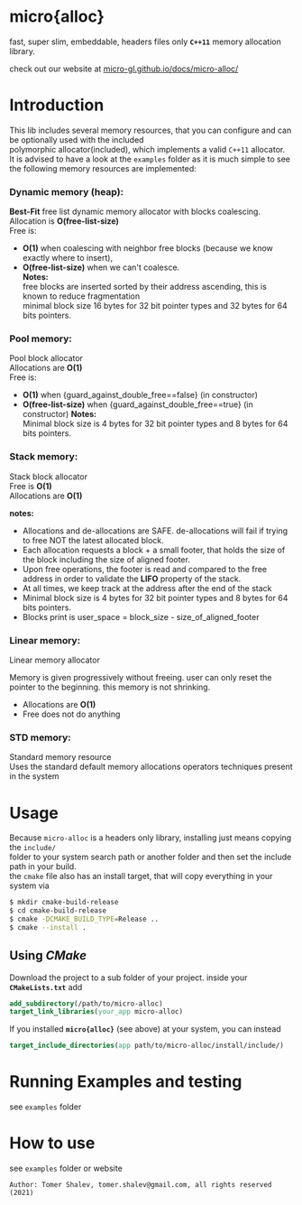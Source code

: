 # micro{alloc}
fast, super slim, embeddable, headers files only **`C++11`** memory allocation library.

check out our website at [micro-gl.github.io/docs/micro-alloc/](micro-gl.github.io/docs/micro-alloc)

# Introduction
This lib includes several memory resources, that you can configure and can be optionally used with the included   
polymorphic allocator(included), which implements a valid `C++11` allocator.  
It is advised to have a look at the `examples` folder as it is much simple to see  
the following memory resources are implemented:
### **Dynamic memory (heap)**:  
**Best-Fit** free list dynamic memory allocator with blocks coalescing.   
Allocation is **O(free-list-size)**  
Free is:  
- **O(1)** when coalescing with neighbor free blocks (because we know exactly where to insert),  
- **O(free-list-size)** when we can't coalesce.  
**Notes:**  
free blocks are inserted sorted by their address ascending, this is known to reduce fragmentation  
minimal block size 16 bytes for 32 bit pointer types and 32 bytes for 64 bits pointers.  

### **Pool memory**:
Pool block allocator    
Allocations are **O(1)**  
Free is:  
- **O(1)** when {guard_against_double_free==false} (in constructor)
- **O(free-list-size)** when {guard_against_double_free==true} (in constructor)
**Notes:**  
Minimal block size is 4 bytes for 32 bit pointer types and 8 bytes for 64 bits pointers.

### **Stack memory**:
Stack block allocator  
Free is **O(1)**  
Allocations are **O(1)**  

**notes:** 
- Allocations and de-allocations are SAFE. de-allocations will fail if trying 
to free NOT the latest allocated block.
- Each allocation requests a block + a small footer, that holds the size of the block
including the size of aligned footer.
- Upon free operations, the footer is read and compared to the free address in order
to validate the **LIFO** property of the stack.
- At all times, we keep track at the address after the end of the stack
- Minimal block size is 4 bytes for 32 bit pointer types and 8 bytes for 64 bits pointers.
- Blocks print is user_space = block_size - size_of_aligned_footer

### **Linear memory**:
Linear memory allocator

Memory is given progressively without freeing. user can only reset the pointer to the
beginning. this memory is not shrinking.
- Allocations are **O(1)**
- Free does not do anything

### **STD memory**:
Standard memory resource    
Uses the standard default memory allocations operators techniques present in the system

# Usage
Because `micro-alloc` is a headers only library, installing just means copying the `include/`  
folder to your system search path or another folder and then set the include path in your build.  
the `cmake` file also has an install target, that will copy everything in your system via 
```bash
$ mkdir cmake-build-release
$ cd cmake-build-release
$ cmake -DCMAKE_BUILD_TYPE=Release ..
$ cmake --install .
```

## Using *CMake*
Download the project to a sub folder of your project. inside your **`CMakeLists.txt`** add
```cmake
add_subdirectory(/path/to/micro-alloc)
target_link_libraries(your_app micro-alloc)
```
If you installed **`micro{alloc}`** (see above) at your system, you can instead
```cmake
target_include_directories(app path/to/micro-alloc/install/include/)
```

# Running Examples and testing
see `examples` folder

# How to use
see `examples` folder or website
```text
Author: Tomer Shalev, tomer.shalev@gmail.com, all rights reserved (2021)
```